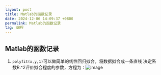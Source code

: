 ```yaml
---
layout: post
title: Matlab的函数记录
date: 2024-12-06 14:09:37 +0800
permalink: Matlab的函数记录
tag: 编程
---
```

## Matlab的函数记录
1. `polyfit(x,y,1)`可以做简单的线性回归拟合，将数据拟合成一条直线
   决定系数R.^2评价拟合程度的参数，方程为：![image](https://github.com/user-attachments/assets/870b9f43-13d4-4501-a875-1d3c447bc00c)
